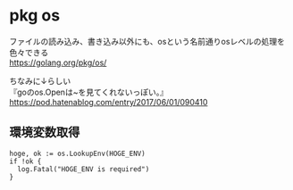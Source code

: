 # pkg os
ファイルの読み込み、書き込み以外にも、osという名前通りosレベルの処理を色々できる  
https://golang.org/pkg/os/

ちなみに↓らしい  
『goのos.Openは~を見てくれないっぽい。』  
https://pod.hatenablog.com/entry/2017/06/01/090410

## 環境変数取得
```
hoge, ok := os.LookupEnv(HOGE_ENV)
if !ok {
  log.Fatal("HOGE_ENV is required")
}
```
